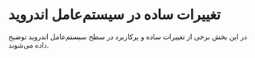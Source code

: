 # تغییرات ساده در سیستم‌عامل اندروید
در این بخش برخی از تغییرات ساده و پرکاربرد در سطح سیستم‌عامل اندروید توضیح داده می‌شوند.
